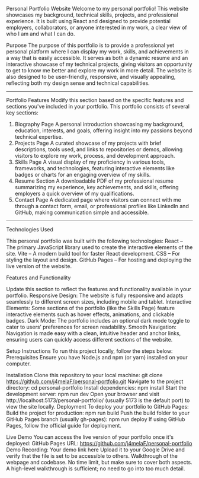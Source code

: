 Personal Portfolio Website
Welcome to my personal portfolio! This website showcases my background, technical skills, projects, and professional experience. It is built using React and designed to provide potential employers, collaborators, or anyone interested in my work, a clear view of who I am and what I can do.

Purpose
The purpose of this portfolio is to provide a professional yet personal platform where I can display my work, skills, and achievements in a way that is easily accessible. It serves as both a dynamic resume and an interactive showcase of my technical projects, giving visitors an opportunity to get to know me better and explore my work in more detail. The website is also designed to be user-friendly, responsive, and visually appealing, reflecting both my design sense and technical capabilities.

__________________________________________________________________________________________________________

Portfolio Features
Modify this section based on the specific features and sections you've included in your portfolio.
This portfolio consists of several key sections:
1. Biography Page
A personal introduction showcasing my background, education, interests, and goals, offering insight into my passions beyond technical expertise.
2. Projects Page
A curated showcase of my projects with brief descriptions, tools used, and links to repositories or demos, allowing visitors to explore my work, process, and development approach.
3. Skills Page
A visual display of my proficiency in various tools, frameworks, and technologies, featuring interactive elements like badges or charts for an engaging overview of my skills.
4. Resume Section
A downloadable PDF of my professional resume summarizing my experience, key achievements, and skills, offering employers a quick overview of my qualifications.
5. Contact Page
A dedicated page where visitors can connect with me through a contact form, email, or professional profiles like LinkedIn and GitHub, making communication simple and accessible.

__________________________________________________________________________________________________________


Technologies Used

This personal portfolio was built with the following technologies:
React – The primary JavaScript library used to create the interactive elements of the site.
Vite – A modern build tool for faster React development.
CSS – For styling the layout and design.
GitHub Pages – For hosting and deploying the live version of the website.

Features and Functionality

Update this section to reflect the features and functionality available in your portfolio.
Responsive Design: The website is fully responsive and adapts seamlessly to different screen sizes, including mobile and tablet.
Interactive Elements: Some sections of the portfolio (like the Skills Page) feature interactive elements such as hover effects, animations, and clickable badges.
Dark Mode: The portfolio includes an optional dark mode toggle to cater to users’ preferences for screen readability.
Smooth Navigation: Navigation is made easy with a clean, intuitive header and anchor links, ensuring users can quickly access different sections of the website.

Setup Instructions
To run this project locally, follow the steps below:
Prerequisites
Ensure you have Node.js and npm (or yarn) installed on your computer.


Installation
Clone this repository to your local machine:
 git clone https://github.com/j4melaF/personal-portfolio.git
Navigate to the project directory:
 cd personal-portfolio
Install dependencies:
npm install
Start the development server:
npm run dev
Open your browser and visit http://localhost:5173/personal-portfolio/ (usually 5173 is the default port) to view the site locally.
Deployment
To deploy your portfolio to GitHub Pages:
Build the project for production:
npm run build
Push the build folder to your GitHub Pages branch (usually gh-pages):
npm run deploy
If using GitHub Pages, follow the official guide for deployment.



Live Demo
You can access the live version of your portfolio once it's deployed:
GitHub Pages URL:
https://github.com/j4melaF/personal-portfolio
Demo Recording:
Your demo link here
Upload it to your Google Drive and verify that the file is set to be accessible to others.
Walkthrough of the webpage and codebase.
No time limit, but make sure to cover both aspects. A high-level walkthrough is sufficient; no need to go into too much detail.